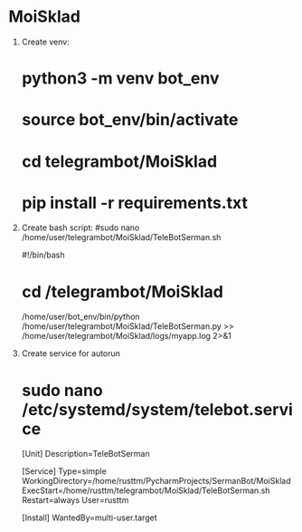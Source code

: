 # MoiSklad

1. Create venv: 
   # python3 -m venv bot_env
   # source bot_env/bin/activate
   # cd telegrambot/MoiSklad
   # pip install -r requirements.txt 

2. Create bash script:
#sudo nano /home/user/telegrambot/MoiSklad/TeleBotSerman.sh 

    #!/bin/bash
    # cd /telegrambot/MoiSklad
    /home/user/bot_env/bin/python /home/user/telegrambot/MoiSklad/TeleBotSerman.py >> /home/user/telegrambot/MoiSklad/logs/myapp.log 2>&1 

3. Create service for autorun
   # sudo nano /etc/systemd/system/telebot.service 

   [Unit]
   Description=TeleBotSerman 
   
   [Service]
   Type=simple
   WorkingDirectory=/home/rusttm/PycharmProjects/SermanBot/MoiSklad
   ExecStart=/home/rusttm/telegrambot/MoiSklad/TeleBotSerman.sh
   Restart=always
   User=rusttm 
   
   [Install]
   WantedBy=multi-user.target